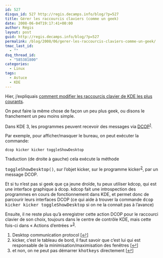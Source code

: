 ```yaml
---
id: 527
disqus_id: 527 http://regis.decamps.info/blog/?p=527
title: Gérer les raccourcis claviers (comme un geek)
date: 2008-06-04T19:17:41+00:00
author: Régis
layout: post
guid: http://regis.decamps.info/blog/?p=527
permalink: /blog/2008/06/gerer-les-raccourcis-claviers-comme-un-geek/
tmac_last_id:
  - ""
dsq_thread_id:
  - "585381800"
categories:
  - Linux
tags:
  - Astuce
  - KDE
---
```

Hier, j’expliquais [comment modifier les raccourcis clavier de KDE les plus courants](http://regis.decamps.info/blog/2008/06/afficher-ou-masquer-le-bureau/).

On peut faire la même chose de façon un peu plus geek, ou disons le franchement un peu moins simple.

Dans KDE 3, les programmes peuvent recevoir des messages via [DCOP](http://developer.kde.org/documentation/other/dcop.html)<sup><a href="#footnote_0_527" id="identifier_0_527" class="footnote-link footnote-identifier-link" title="Desktop communication protocol">1</a></sup>. 

Par exemple, pour afficher/masquer le bureau, on peut exécuter la commande:
  
`dcop kicker kicker toggleShowDesktop`
  
Traduction (de droite à gauche) <!--more-->cela exécute la méthode 

<tt>toggleShowDesktop()</tt>, sur l’objet kicker, sur le programme kicker<sup><a href="#footnote_1_527" id="identifier_1_527" class="footnote-link footnote-identifier-link" title="kicker, c’est le tableau de bord, il faut savoir que c’est lui qui est responsable de la minimisation/maximisation des fen&ecirc;tres">2</a></sup>, par un message DCOP.

Et si tu n’est pas si geek que ça jeune droïde, tu peux utiliser kdcop, qui est une interface graphique à dcop. kdcop fait une introspection des programmes en cours de fonctionnement dans KDE, et permet donc de parcourir leurs interfaces DCOP (ce qui aide à trouver la commande <tt>dcop kicker kicker toggleShowDesktop</tt> si on ne la connait pas à l’avance)

Ensuite, il ne reste plus qu’à enregistrer cette action DCOP pour le raccourci clavier de son choix, toujours dans le centre de contrôle KDE, mais cette fois-ci dans « Actions d’entrées »<sup><a href="#footnote_2_527" id="identifier_2_527" class="footnote-link footnote-identifier-link" title="et non, on ne peut pas d&eacute;marrer khotkeys directement">3</a></sup>.

<ol class="footnotes">
  <li id="footnote_0_527" class="footnote">
    Desktop communication protocol [<a href="#identifier_0_527" class="footnote-link footnote-back-link">&#8617;</a>]
  </li>
  <li id="footnote_1_527" class="footnote">
    kicker, c’est le tableau de bord, il faut savoir que c’est lui qui est responsable de la minimisation/maximisation des fenêtres [<a href="#identifier_1_527" class="footnote-link footnote-back-link">&#8617;</a>]
  </li>
  <li id="footnote_2_527" class="footnote">
    et non, on ne peut pas démarrer <tt>khotkeys</tt> directement [<a href="#identifier_2_527" class="footnote-link footnote-back-link">&#8617;</a>]
  </li>
</ol>
